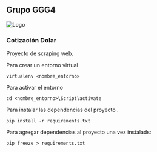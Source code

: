 ## Grupo GGG4 

![Logo](https://res.cloudinary.com/sebaag/image/upload/v1666909693/ispc/ezgif-4-6ade168130_wrirqu.gif)

<h3>Cotización Dolar</h3>
<p>Proyecto de scraping web.</p>

Para crear un entorno virtual
```
virtualenv <nombre_entorno>
```
Para activar el entorno
```
cd <nombre_entorno>\Script\activate
```

Para instalar las dependencias del proyecto .
```
pip install -r requirements.txt
```

Para agregar dependencias al proyecto una vez instalads:
```
pip freeze > requirements.txt
```